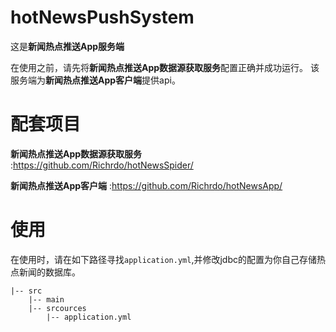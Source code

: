 # hotNewsPushSystem
这是**新闻热点推送App服务端**

在使用之前，请先将**新闻热点推送App数据源获取服务**配置正确并成功运行。
该服务端为**新闻热点推送App客户端**提供api。

# 配套项目

**新闻热点推送App数据源获取服务** :https://github.com/Richrdo/hotNewsSpider/ 

**新闻热点推送App客户端** :https://github.com/Richrdo/hotNewsApp/

# 使用
在使用时，请在如下路径寻找`application.yml`,并修改jdbc的配置为你自己存储热点新闻的数据库。
```
|-- src
    |-- main
    |-- srcources
        |-- application.yml
```
